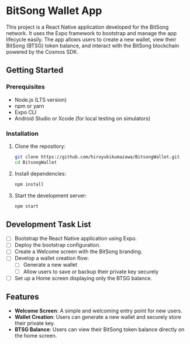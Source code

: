 # BitSong Wallet App

This project is a React Native application developed for the BitSong network. It uses the Expo framework to bootstrap and manage the app lifecycle easily. The app allows users to create a new wallet, view their BitSong (BTSG) token balance, and interact with the BitSong blockchain powered by the Cosmos SDK.

## Getting Started

### Prerequisites

- Node.js (LTS version)
- npm or yarn
- Expo CLI
- Android Studio or Xcode (for local testing on simulators)

### Installation

1. Clone the repository:
   ```bash
   git clone https://github.com/hiroyukikumazawa/BitsongWallet.git
   cd BitsongWallet
   ```

2. Install dependencies:
   ```bash
   npm install
   ```

3. Start the development server:
   ```bash
   npm start
   ```

## Development Task List

- [ ] Bootstrap the React Native application using Expo.
- [ ] Deploy the bootstrap configuration.
- [ ] Create a Welcome screen with the BitSong branding.
- [ ] Develop a wallet creation flow:
  - [ ] Generate a new wallet
  - [ ] Allow users to save or backup their private key securely
- [ ] Set up a Home screen displaying only the BTSG balance.

## Features

- **Welcome Screen**: A simple and welcoming entry point for new users.
- **Wallet Creation**: Users can generate a new wallet and securely store their private key.
- **BTSG Balance**: Users can view their BitSong token balance directly on the home screen.
